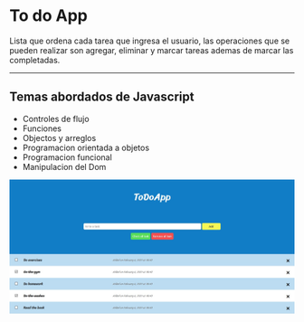 # To do App


Lista que ordena cada tarea que ingresa el usuario, las operaciones que se pueden realizar son agregar, eliminar y marcar tareas ademas de marcar las completadas.

---
## Temas abordados de Javascript
* Controles de flujo
* Funciones
* Objectos y arreglos
* Programacion orientada a objetos
* Programacion funcional
* Manipulacion del Dom

![Imagen de la aplicacion](./img/todoapp.jpg)





